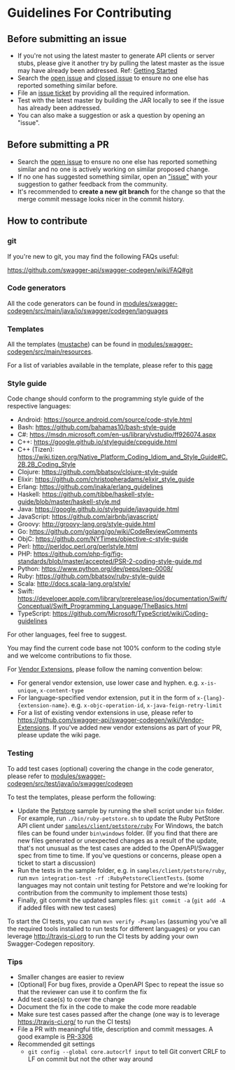 # Guidelines For Contributing

## Before submitting an issue

 - If you're not using the latest master to generate API clients or server stubs, please give it another try by pulling the latest master as the issue may have already been addressed. Ref: [Getting Started](https://github.com/swagger-api/swagger-codegen#getting-started)
 - Search the [open issue](https://github.com/swagger-api/swagger-codegen/issues) and [closed issue](https://github.com/swagger-api/swagger-codegen/issues?q=is%3Aissue+is%3Aclosed) to ensure no one else has reported something similar before.
 - File an [issue ticket](https://github.com/swagger-api/swagger-codegen/issues/new) by providing all the required information.
 - Test with the latest master by building the JAR locally to see if the issue has already been addressed.
 - You can also make a suggestion or ask a question by opening an "issue".

## Before submitting a PR

 - Search the [open issue](https://github.com/swagger-api/swagger-codegen/issues) to ensure no one else has reported something similar and no one is actively working on similar proposed change.
 - If no one has suggested something similar, open an ["issue"](https://github.com/swagger-api/swagger-codegen/issues) with your suggestion to gather feedback from the community.
 - It's recommended to **create a new git branch** for the change so that the merge commit message looks nicer in the commit history.

## How to contribute

### git

If you're new to git, you may find the following FAQs useful:

https://github.com/swagger-api/swagger-codegen/wiki/FAQ#git

### Code generators

All the code generators can be found in [modules/swagger-codegen/src/main/java/io/swagger/codegen/languages](https://github.com/swagger-api/swagger-codegen/tree/master/modules/swagger-codegen/src/main/java/io/swagger/codegen/languages)

### Templates

All the templates ([mustache](https://mustache.github.io/)) can be found in [modules/swagger-codegen/src/main/resources](https://github.com/swagger-api/swagger-codegen/tree/master/modules/swagger-codegen/src/main/resources).

For a list of variables available in the template, please refer to this [page](https://github.com/swagger-api/swagger-codegen/wiki/Mustache-Template-Variables)


### Style guide
Code change should conform to the programming style guide of the respective languages:
- Android: https://source.android.com/source/code-style.html
- Bash: https://github.com/bahamas10/bash-style-guide
- C#: https://msdn.microsoft.com/en-us/library/vstudio/ff926074.aspx
- C++: https://google.github.io/styleguide/cppguide.html
- C++ (Tizen): https://wiki.tizen.org/Native_Platform_Coding_Idiom_and_Style_Guide#C.2B.2B_Coding_Style
- Clojure: https://github.com/bbatsov/clojure-style-guide
- Elixir: https://github.com/christopheradams/elixir_style_guide
- Erlang: https://github.com/inaka/erlang_guidelines
- Haskell: https://github.com/tibbe/haskell-style-guide/blob/master/haskell-style.md
- Java: https://google.github.io/styleguide/javaguide.html
- JavaScript: https://github.com/airbnb/javascript/
- Groovy: http://groovy-lang.org/style-guide.html
- Go: https://github.com/golang/go/wiki/CodeReviewComments
- ObjC: https://github.com/NYTimes/objective-c-style-guide
- Perl: http://perldoc.perl.org/perlstyle.html
- PHP: https://github.com/php-fig/fig-standards/blob/master/accepted/PSR-2-coding-style-guide.md
- Python: https://www.python.org/dev/peps/pep-0008/
- Ruby: https://github.com/bbatsov/ruby-style-guide
- Scala: http://docs.scala-lang.org/style/
- Swift: https://developer.apple.com/library/prerelease/ios/documentation/Swift/Conceptual/Swift_Programming_Language/TheBasics.html
- TypeScript: https://github.com/Microsoft/TypeScript/wiki/Coding-guidelines

For other languages, feel free to suggest.

You may find the current code base not 100% conform to the coding style and we welcome contributions to fix those.

For [Vendor Extensions](https://github.com/OAI/OpenAPI-Specification/blob/master/versions/2.0.md#vendorExtensions), please follow the naming convention below:
- For general vendor extension, use lower case and hyphen. e.g. `x-is-unique`, `x-content-type`
- For language-specified vendor extension, put it in the form of `x-{lang}-{extension-name}`. e.g. `x-objc-operation-id`, `x-java-feign-retry-limit`
- For a list of existing vendor extensions in use, please refer to https://github.com/swagger-api/swagger-codegen/wiki/Vendor-Extensions. If you've added new vendor extensions as part of your PR, please update the wiki page.

### Testing

To add test cases (optional) covering the change in the code generator, please refer to [modules/swagger-codegen/src/test/java/io/swagger/codegen](https://github.com/swagger-api/swagger-codegen/tree/master/modules/swagger-codegen/src/test/java/io/swagger/codegen)

To test the templates, please perform the following:
- Update the [Petstore](http://petstore.swagger.io/) sample by running the shell script under `bin` folder. For example, run `./bin/ruby-petstore.sh` to update the Ruby PetStore API client under [`samples/client/petstore/ruby`](https://github.com/swagger-api/swagger-codegen/tree/master/samples/client/petstore/ruby) For Windows, the batch files can be found under `bin\windows` folder. (If you find that there are new files generated or unexpected changes as a result of the update, that's not unusual as the test cases are added to the OpenAPI/Swagger spec from time to time. If you've questions or concerns, please open a ticket to start a discussion)
- Run the tests in the sample folder, e.g. in `samples/client/petstore/ruby`, run `mvn integration-test -rf :RubyPetstoreClientTests`. (some languages may not contain unit testing for Petstore and we're looking for contribution from the community to implement those tests)
- Finally, git commit the updated samples files: `git commit -a`
  (`git add -A` if added files with new test cases)

To start the CI tests, you can run `mvn verify -Psamples` (assuming you've all the required tools installed to run tests for different languages) or you can leverage http://travis-ci.org to run the CI tests by adding your own Swagger-Codegen repository.

### Tips
- Smaller changes are easier to review
- [Optional] For bug fixes, provide a OpenAPI Spec to repeat the issue so that the reviewer can use it to confirm the fix
- Add test case(s) to cover the change
- Document the fix in the code to make the code more readable
- Make sure test cases passed after the change (one way is to leverage https://travis-ci.org/ to run the CI tests)
- File a PR with meaningful title, description and commit messages. A good example is [PR-3306](https://github.com/swagger-api/swagger-codegen/pull/3306)
- Recommended git settings
   - `git config --global core.autocrlf input` to tell Git convert CRLF to LF on commit but not the other way around 
